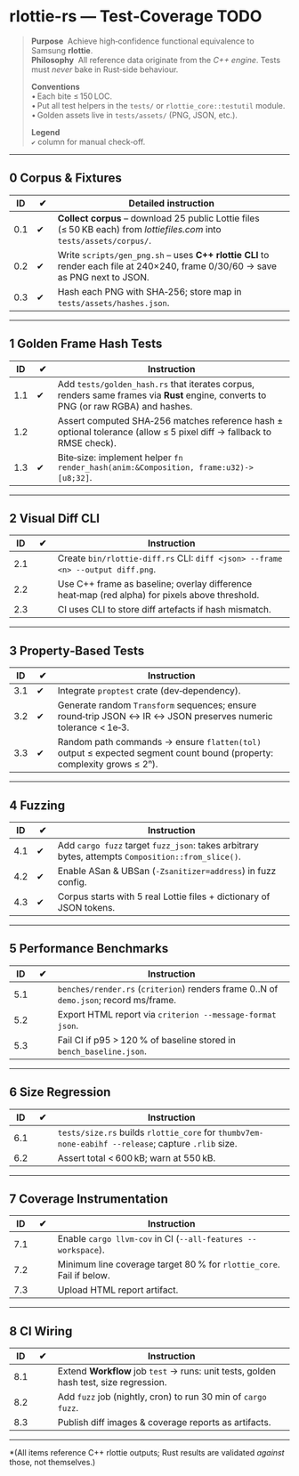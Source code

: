 # rlottie-rs — Test‑Coverage TODO

> **Purpose**  Achieve high‑confidence functional equivalence to Samsung **rlottie**.  
> **Philosophy**  All reference data originate from the *C++ engine*. Tests must *never* bake in Rust‑side behaviour.
>
> **Conventions**  
> • Each bite ≤ 150 LOC.  
> • Put all test helpers in the `tests/` or `rlottie_core::testutil` module.  
> • Golden assets live in `tests/assets/` (PNG, JSON, etc.).
>
> **Legend**  
> `✔` column for manual check‑off.

---
## 0 Corpus & Fixtures
| ID | ✔ | Detailed instruction |
|----|----|---------------------|
|0.1|✔| **Collect corpus** – download 25 public Lottie files (≤ 50 KB each) from *lottiefiles.com* into `tests/assets/corpus/`.|
|0.2|✔| Write `scripts/gen_png.sh` – uses **C++ rlottie CLI** to render each file at 240×240, frame 0/30/60 → save as PNG next to JSON.|
|0.3|✔| Hash each PNG with SHA‑256; store map in `tests/assets/hashes.json`.|

---
## 1 Golden Frame Hash Tests
| ID | ✔ | Instruction |
|----|----|-------------|
|1.1|✔| Add `tests/golden_hash.rs` that iterates corpus, renders same frames via **Rust** engine, converts to PNG (or raw RGBA) and hashes.|
|1.2| | Assert computed SHA‑256 matches reference hash ± optional tolerance (allow ≤ 5 pixel diff → fallback to RMSE check).|
|1.3|✔| Bite‑size: implement helper `fn render_hash(anim:&Composition, frame:u32)->[u8;32]`.|

---
## 2 Visual Diff CLI
| ID | ✔ | Instruction |
|----|----|-------------|
|2.1| | Create `bin/rlottie-diff.rs` CLI: `diff <json> --frame <n> --output diff.png`.|
|2.2| | Use C++ frame as baseline; overlay difference heat‑map (red alpha) for pixels above threshold.|
|2.3| | CI uses CLI to store diff artefacts if hash mismatch.|

---
## 3 Property‑Based Tests
| ID | ✔ | Instruction |
|----|----|-------------|
|3.1|✔| Integrate `proptest` crate (dev‑dependency).|
|3.2|✔| Generate random `Transform` sequences; ensure round‑trip JSON ↔ IR ↔ JSON preserves numeric tolerance < 1e‑3.|
|3.3|✔| Random path commands → ensure `flatten(tol)` output ≤ expected segment count bound (property: complexity grows ≤ 2ⁿ).|

---
## 4 Fuzzing
| ID | ✔ | Instruction |
|----|----|-------------|
|4.1|✔| Add `cargo fuzz` target `fuzz_json`: takes arbitrary bytes, attempts `Composition::from_slice()`.|
|4.2|✔| Enable ASan & UBSan (`-Zsanitizer=address`) in fuzz config.|
|4.3|✔| Corpus starts with 5 real Lottie files + dictionary of JSON tokens.|

---
## 5 Performance Benchmarks
| ID | ✔ | Instruction |
|----|----|-------------|
|5.1| | `benches/render.rs` (`criterion`) renders frame 0..N of `demo.json`; record ms/frame.|
|5.2| | Export HTML report via `criterion --message-format json`.|
|5.3| | Fail CI if p95 > 120 % of baseline stored in `bench_baseline.json`.|

---
## 6 Size Regression
| ID | ✔ | Instruction |
|----|----|-------------|
|6.1| | `tests/size.rs` builds `rlottie_core` for `thumbv7em-none-eabihf --release`; capture `.rlib` size.|
|6.2| | Assert total < 600 kB; warn at 550 kB.|

---
## 7 Coverage Instrumentation
| ID | ✔ | Instruction |
|----|----|-------------|
|7.1| | Enable `cargo llvm-cov` in CI (`--all-features --workspace`).|
|7.2| | Minimum line coverage target 80 % for `rlottie_core`. Fail if below.|
|7.3| | Upload HTML report artifact.

---
## 8 CI Wiring
| ID | ✔ | Instruction |
|----|----|-------------|
|8.1| | Extend **Workflow** job `test` → runs: unit tests, golden hash test, size regression.|
|8.2| | Add `fuzz` job (nightly, cron) to run 30 min of `cargo fuzz`.|
|8.3| | Publish diff images & coverage reports as artifacts.|

---
*(All items reference C++ rlottie outputs; Rust results are validated *against* those, not themselves.)

